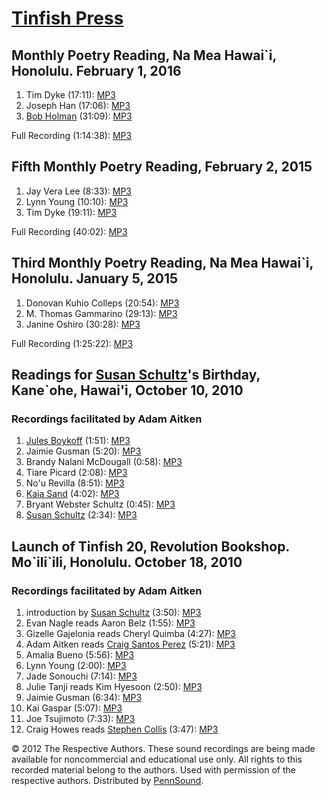 [Tinfish Press](http://tinfishpress.com/)
=========================================

Monthly Poetry Reading, Na Mea Hawai\`i, Honolulu. February 1, 2016
-------------------------------------------------------------------

1.  Tim Dyke (17:11): [MP3](https://media.sas.upenn.edu/pennsound/groups/Tinfish/2-2016/Timothy-Dyke_Tinfish-Press_February-Reading_2016.mp3)
2.  Joseph Han (17:06): [MP3](https://media.sas.upenn.edu/pennsound/groups/Tinfish/2-2016/Joseph-Han_Tinfish-Press_February-Reading_2016.mp3)
3.  [Bob Holman](Holman.php) (31:09): [MP3](https://media.sas.upenn.edu/pennsound/groups/Tinfish/2-2016/Bob-Holman_Tinfish-Press_February-Reading_2016.mp3)

Full Recording (1:14:38): [MP3](https://media.sas.upenn.edu/pennsound/groups/Tinfish/2-2016/Tinfish-Press_February-Reading_2016.mp3)

Fifth Monthly Poetry Reading, February 2, 2015
----------------------------------------------

1.  Jay Vera Lee (8:33): [MP3](https://media.sas.upenn.edu/pennsound/groups/Tinfish/5th/Jay-Vera-Lee_Complete-Reading_Tinfish_2-2-15.mp3)
2.  Lynn Young (10:10): [MP3](https://media.sas.upenn.edu/pennsound/groups/Tinfish/5th/Lynn-Young_Complete-Reading_Tinfish_2-2-15.mp3)
3.  Tim Dyke (19:11): [MP3](https://media.sas.upenn.edu/pennsound/groups/Tinfish/5th/Tim-Dyke_Complete-Reading_Tinfish_2-2-15.mp3)

Full Recording (40:02): [MP3](https://media.sas.upenn.edu/pennsound/groups/Tinfish/5th/Complete-Recording_Tinfish_2-2-15.mp3)

Third Monthly Poetry Reading, Na Mea Hawai\`i, Honolulu. January 5, 2015
------------------------------------------------------------------------

1.  Donovan Kuhio Colleps (20:54): [MP3](https://media.sas.upenn.edu/pennsound/groups/Tinfish/1-5-15/Donovan%20Kuhio%20Colleps_Tinfish.mp3)
2.  M. Thomas Gammarino (29:13): [MP3](https://media.sas.upenn.edu/pennsound/groups/Tinfish/1-5-15/M.%20Thomas%20Gammarino_Tinfish.mp3)
3.  Janine Oshiro (30:28): [MP3](https://media.sas.upenn.edu/pennsound/groups/Tinfish/1-5-15/Janine%20Oshiro_Tinfish.mp3)

Full Recording (1:25:22): [MP3](https://media.sas.upenn.edu/pennsound/groups/Tinfish/1-5-15/1-5-2015_Poetry-Reading.mp3)

Readings for [Susan Schultz](Schultz.php)'s Birthday, Kane\`ohe, Hawai'i, October 10, 2010
------------------------------------------------------------------------------------------

### Recordings facilitated by Adam Aitken

1.  [Jules Boykoff](Sand-Boykoff-2010.php) (1:51): [MP3](http://media.sas.upenn.edu/pennsound/groups/Tinfish/10-10-10/Boykoff-Jules_Complete-Reading_Tinfish_Kane-Ohe-Hawaii_10-10-10.mp3)
2.  Jaimie Gusman (5:20): [MP3](http://media.sas.upenn.edu/pennsound/groups/Tinfish/10-10-10/Gusman-Jaimie_Complete-Reading_Tinfish_Kane-Ohe-Hawaii_10-10-10.mp3)
3.  Brandy Nalani McDougall (0:58): [MP3](http://media.sas.upenn.edu/pennsound/groups/Tinfish/10-10-10/McDougall-Brandy-Nalani_Complete-Reading_Tinfish_Kane-Ohe-Hawaii_10-10-10.mp3)
4.  Tiare Picard (2:08): [MP3](http://media.sas.upenn.edu/pennsound/groups/Tinfish/10-10-10/Picard-Tiare_Complete-Reading_Tinfish_Kane-Ohe-Hawaii_10-10-10.mp3)
5.  No'u Revilla (8:51): [MP3](http://media.sas.upenn.edu/pennsound/groups/Tinfish/10-10-10/Revilla-Nou_Complete-Reading_Tinfish_Kane-Ohe-Hawaii_10-10-10.mp3)
6.  [Kaia Sand](Sand.php) (4:02): [MP3](http://media.sas.upenn.edu/pennsound/groups/Tinfish/10-10-10/Sand-Kaia_Complete-Reading_Tinfish_Kane-Ohe-Hawaii_10-10-10.mp3)
7.  Bryant Webster Schultz (0:45): [MP3](http://media.sas.upenn.edu/pennsound/groups/Tinfish/10-10-10/Schultz-Brain-Webster_Complete-Reading_Tinfish_Kane-Ohe-Hawaii_10-10-10.mp3)
8.  [Susan Schultz](Schultz.php) (2:34): [MP3](http://media.sas.upenn.edu/pennsound/groups/Tinfish/10-10-10/Schultz-Susan_Complete-Reading_Tinfish_Kane-Ohe-Hawaii_10-10-10.mp3)

Launch of Tinfish 20, Revolution Bookshop. Mo\`ili\`ili, Honolulu. October 18, 2010
-----------------------------------------------------------------------------------

### Recordings facilitated by Adam Aitken

1.  introduction by [Susan Schultz](Schultz.php) (3:50): [MP3](http://media.sas.upenn.edu/pennsound/groups/Tinfish/10-18-10/Schultz-Susan_Introduction_Tinfish-20_Revolution-Bookshop_Moiliili_10-18-10.mp3)
2.  Evan Nagle reads Aaron Belz (1:55): [MP3](http://media.sas.upenn.edu/pennsound/groups/Tinfish/10-18-10/Nagle-Aaron_Complete-Reading_Tinfish-20_Revolution-Bookshop_Moiliili_10-18-10.mp3)
3.  Gizelle Gajelonia reads Cheryl Quimba (4:27): [MP3](http://media.sas.upenn.edu/pennsound/groups/Tinfish/10-18-10/Gajelonia-Gizelle_Complete-Reading_Tinfish-20_Revolution-Bookshop_Moiliili_10-18-10.mp3)
4.  Adam Aitken reads [Craig Santos Perez](Perez.php) (5:21): [MP3](http://media.sas.upenn.edu/pennsound/groups/Tinfish/10-18-10/Aitken-Adam_Complete-Reading_Tinfish-20_Revolution-Bookshop_Moiliili_10-18-10.mp3)
5.  Amalia Bueno (5:56): [MP3](http://media.sas.upenn.edu/pennsound/groups/Tinfish/10-18-10/Bueno-Amalia_Complete-Reading_Tinfish-20_Revolution-Bookshop_Moiliili_10-18-10.mp3)
6.  Lynn Young (2:00): [MP3](http://media.sas.upenn.edu/pennsound/groups/Tinfish/10-18-10/Young-Lynn_Complete-Reading_Tinfish-20_Revolution-Bookshop_Moiliili_10-18-10.mp3)
7.  Jade Sonouchi (7:14): [MP3](http://media.sas.upenn.edu/pennsound/groups/Tinfish/10-18-10/Sonouchi-Jade_Complete-Reading_Tinfish-20_Revolution-Bookshop_Moiliili_10-18-10.mp3)
8.  Julie Tanji reads Kim Hyesoon (2:50): [MP3](http://media.sas.upenn.edu/pennsound/groups/Tinfish/10-18-10/Tanji-Julie_Complete-Reading_Tinfish-20_Revolution-Bookshop_Moiliili_10-18-10.mp3)
9.  Jaimie Gusman (6:34): [MP3](http://media.sas.upenn.edu/pennsound/groups/Tinfish/10-18-10/Gusman-Jaimie_Complete-Reading_Tinfish-20_Revolution-Bookshop_Moiliili_10-18-10.mp3)
10. Kai Gaspar (5:07): [MP3](http://media.sas.upenn.edu/pennsound/groups/Tinfish/10-18-10/Gaspar-Kai_Complete-Reading_Tinfish-20_Revolution-Bookshop_Moiliili_10-18-10.mp3)
11. Joe Tsujimoto (7:33): [MP3](http://media.sas.upenn.edu/pennsound/groups/Tinfish/10-18-10/Tsujimoto-Joe_Complete-Reading_Tinfish-20_Revolution-Bookshop_Moiliili_10-18-10.mp3)
12. Craig Howes reads [Stephen Collis](Collis.php) (3:47): [MP3](http://media.sas.upenn.edu/pennsound/groups/Tinfish/10-18-10/Howes-Craig_Complete-Reading_Tinfish-20_Revolution-Bookshop_Moiliili_10-18-10.mp3)

© 2012 The Respective Authors. These sound recordings are being made available for noncommercial and educational use only.
All rights to this recorded material belong to the authors. Used with permission of the respective authors.
Distributed by [PennSound](../index.html).
